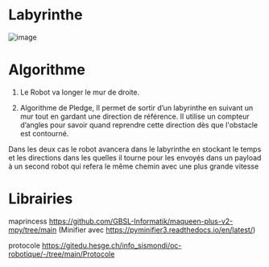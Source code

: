 # Labyrinthe

![image](https://github.com/user-attachments/assets/4af73e75-791f-41cd-ae67-132728abe802)


# Algorithme
1) Le Robot va longer le mur de droite. 
 
2) Algorithme de Pledge, Il permet de sortir d’un labyrinthe en suivant un mur tout en gardant une direction de référence. Il utilise un compteur d’angles pour savoir quand reprendre cette direction dès que l'obstacle est contourné.

Dans les deux cas le robot avancera dans le labyrinthe en stockant le temps et les directions dans les quelles il tourne pour les envoyés dans un payload à un second robot qui refera le même chemin avec une plus grande vitesse

# Librairies

maprincess  https://github.com/GBSL-Informatik/maqueen-plus-v2-mpy/tree/main 
(Minifier avec https://pyminifier3.readthedocs.io/en/latest/)
 
protocole   https://gitedu.hesge.ch/info_sismondi/oc-robotique/-/tree/main/Protocole
